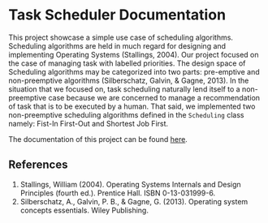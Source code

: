 # Task Scheduler Documentation


This project showcase a simple use case of scheduling algorithms. Scheduling algorithms are held in much regard for designing and implementing Operating Systems (Stallings, 2004).
Our project focused on the case of managing task with labelled priorities. The design space of Scheduling algorithms may be categorized into two parts: pre-emptive and non-preemptive algorithms (Silberschatz, Galvin, & Gagne, 2013).
In the situation that we focused on, task scheduling naturally lend itself to a non-preemptive case because we are concerned to manage a recommendation of task that is to be executed by a human.
That said, we implemented two non-preemptive scheduling algorithms defined in the `Scheduling` class namely: Fist-In First-Out and Shortest Job First. 


The documentation of this project can be found [here](https://adeeconometrics.github.io/TaskScheduler/).

## References
1. Stallings, William (2004). Operating Systems Internals and Design Principles (fourth ed.). Prentice Hall. ISBN 0-13-031999-6.
2. Silberschatz, A., Galvin, P. B., & Gagne, G. (2013). Operating system concepts essentials. Wiley Publishing.
